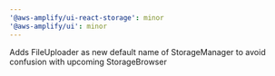 ```yaml
---
'@aws-amplify/ui-react-storage': minor
'@aws-amplify/ui': minor
---
```


Adds FileUploader as new default name of StorageManager to avoid confusion with upcoming StorageBrowser
